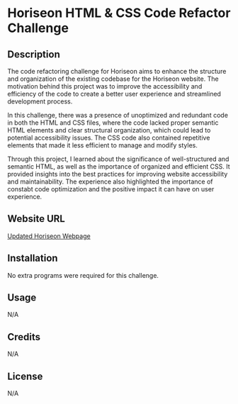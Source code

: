 # Horiseon HTML & CSS Code Refactor Challenge

## Description 

The code refactoring challenge for Horiseon aims to enhance the structure and organization of the existing codebase for the Horiseon website. The motivation behind this project was to improve the accessibility and efficiency of the code to create a better user experience and streamlined development process.

In this challenge, there was a presence of unoptimized and redundant code in both the HTML and CSS files, where the code lacked proper semantic HTML elements and clear structural organization, which could lead to potential accessibility issues. The CSS code also contained repetitive elements that made it less efficient to manage and modify styles.

Through this project, I learned about the significance of well-structured and semantic HTML, as well as the importance of organized and efficient CSS. It provided insights into the best practices for improving website accessibility and maintainability. The experience also highlighted the importance of constabt code optimization and the positive impact it can have on user experience.

## Website URL

[Updated Horiseon Webpage](https://1ncarnat10n.github.io/horiseon/)

## Installation

No extra programs were required for this challenge.

## Usage

N/A

## Credits

N/A

## License

N/A
